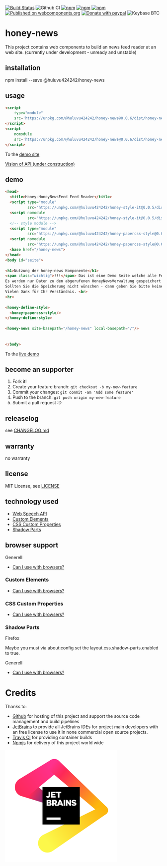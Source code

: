 [![Build Status](https://app.travis-ci.com/Huluvu424242/honey-news.svg?branch=master)](https://app.travis-ci.com/Huluvu424242/honey-news)
![Github CI](https://github.com/Huluvu424242/honey-news/workflows/Github%20CI/badge.svg)
[![npm](https://img.shields.io/npm/v/@huluvu424242/honey-news.svg)](https://www.npmjs.com/package/@huluvu424242/honey-news)
[![npm](https://img.shields.io/npm/dy/@huluvu424242/honey-news.svg)](https://www.npmjs.com/package/@huluvu424242/honey-news)
[![npm](https://img.shields.io/npm/dm/@huluvu424242/honey-news.svg)](https://www.npmjs.com/package/@huluvu424242/honey-news)
[![Published on webcomponents.org](https://img.shields.io/badge/webcomponents.org-published-blue.svg)](https://www.webcomponents.org/element/@huluvu424242/honey-news)
[![Donate with paypal](https://img.shields.io/badge/paypal-donate-yellow.svg)](https://paypal.me/huluvu424242)
![Keybase BTC](https://img.shields.io/keybase/btc/huluvu424242)
# honey-news 
This project contains web components to build an news feed reader at an web site.
(currently under development - unready and unstable)

## installation

npm install --save @huluvu424242/honey-news

## usage

```html
<script 
    type="module" 
    src='https://unpkg.com/@huluvu424242/honey-news@0.0.6/dist/honey-news/honey-news.esm.js'>
</script>
<script 
    nomodule 
    src='https://unpkg.com/@huluvu424242/honey-news@0.0.6/dist/honey-news/honey-news.js'>
</script>
```
To the [demo site](https://huluvu424242.github.io/honey-news/index.html)

[Vision of API (under construction)](src/components/honey-news/readme.md)

## demo

<!--
```
<custom-element-demo>
  <template>
    <link rel="import" href="docs/index.html">
    <next-code-block></next-code-block>
  </template>
</custom-element-demo>
```
-->
```html
<head>
  <title>Honey-HoneyNewsFeed Feed Reader</title>
  <script type="module"
          src="https://unpkg.com/@huluvu424242/honey-style-it@0.0.5/dist/honey-style-it/honey-style-it.esm.js"></script>
  <script nomodule
          src="https://unpkg.com/@huluvu424242/honey-style-it@0.0.5/dist/honey-style-it/honey-style-it.js"></script>
  <!-- style module -->
  <script type="module"
          src="https://unpkg.com/@huluvu424242/honey-papercss-style@0.0.2/dist/honey-papercss-style/honey-papercss-style.esm.js"></script>
  <script nomodule
          src="https://unpkg.com/@huluvu424242/honey-papercss-style@0.0.2/dist/honey-papercss-style/honey-papercss-style.js"></script>
  <base href="/honey-news">
</head>
<body id="seite">

<h1>Nutzung der honey-news Komponente</h1>
<span class="wichtig">!!!</span> Das ist eine Demo Seite welche alle Feature der App zeigen soll - aus diesem Grund ist auch die Statistik eingeschaltet <span class="wichtig">!!!</span><br>
Es werden nur Daten zu den abgerufenen HoneyNewsVerwaltung gespeichert (in memory) wie: url, anzahl der abfragen, anzahl valider responses<br>
Sollten Sie die Speicherung nicht wünschen - dann geben Sie bitte keinen neuen HoneyNewsFeed ein.<br>
Vielen Dank für Ihr Verständnis. <br>
<hr>

<honey-define-style>
  <honey-papercss-style/>
</honey-define-style>

<honey-news site-basepath="/honey-news" local-basepath="/"/>


</body>
```
To the [live demo](https://huluvu424242.github.io/honey-news/index.html)

## become an supporter

1. Fork it!
2. Create your feature branch: `git checkout -b my-new-feature`
3. Commit your changes: `git commit -am 'Add some feature'`
4. Push to the branch: `git push origin my-new-feature`
5. Submit a pull request :D

## releaselog

see [CHANGELOG.md](./CHANGELOG.md)

## warranty

no warranty

## license

MIT License, see [LICENSE](./LICENSE)

## technology used

* [Web Speech API](https://developer.mozilla.org/en-US/docs/Web/API/Web_Speech_API)
* [Custom Elements](https://developer.mozilla.org/en-US/docs/Web/API/Window/customElements)
* [CSS Custom Properties](https://developer.mozilla.org/en-US/docs/Web/CSS/Using_CSS_custom_properties)
* [Shadow Parts](https://developer.mozilla.org/de/docs/Web/CSS/::part)


## browser support

Generell

* [Can I use with browsers?](https://caniuse.com/#feat=speech-synthesis)

### Custom Elements

* [Can I use with browsers?](https://caniuse.com/#feat=mdn-api_window_customelements)

### CSS Custom Properties

* [Can I use with browsers?](https://caniuse.com/#search=css%20custom%20properties)

### Shadow Parts

Firefox

Maybe you must via about:config set the layout.css.shadow-parts.enabled to true.

Generell 

* [Can I use with browsers?](https://caniuse.com/#feat=mdn-css_selectors_part)

# Credits

Thanks to: 

* [Github](https://github.com) for hosting of this project and support the source code management and build pipelines
* [JetBrains](https://account.jetbrains.com/) to provide all JetBrains IDEs for project main developers with
  an free license to use it in none commercial open source projects.
* [Travis CI](https://www.travis-ci.com/) for providing container builds
* [Npmjs](https://npmjs.com) for delivery of this project world wide

[![JetBrains](./sponsors/jb_beam.svg)](https://jb.gg/OpenSourceSupport)
 
  